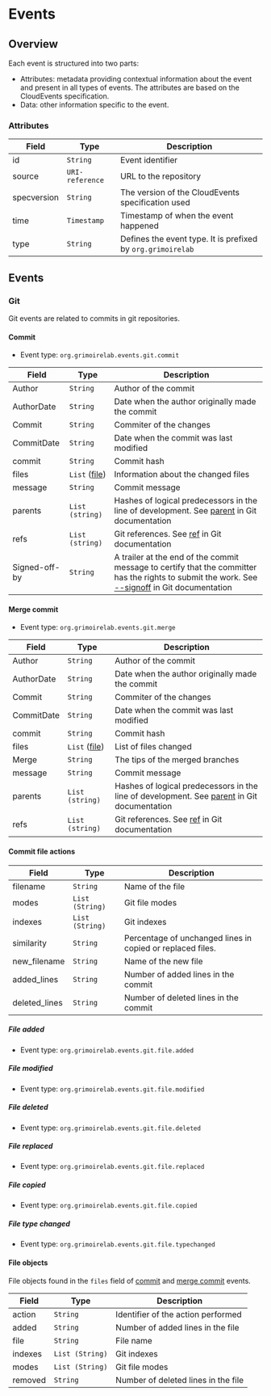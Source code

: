 # Events

## Overview

Each event is structured into two parts:

- Attributes: metadata providing contextual information about the event and present in 
all types of events. The attributes are based on the CloudEvents specification.
- Data: other information specific to the event.


### Attributes

| Field | Type | Description |
|-------|------|-------------|
| id    | `String`| Event identifier |
| source | `URI-reference` | URL to the repository |
| specversion | `String` | The version of the CloudEvents specification used |
| time  | `Timestamp` | Timestamp of when the event happened |
| type  | `String` | Defines the event type. It is prefixed by `org.grimoirelab` |


## Events

### Git

Git events are related to commits in git repositories.

#### Commit

- Event type: `org.grimoirelab.events.git.commit`

| Field | Type | Description |
|-------|------|-------------|
| Author | `String` | Author of the commit |
| AuthorDate | `String` | Date when the author originally made the commit |
| Commit | `String` | Commiter of the changes |
| CommitDate | `String` | Date when the commit was last modified |
| commit | `String` | Commit hash |
| files | `List` ([file](#file-objects)) | Information about the changed files |
| message | `String` | Commit message |
| parents | `List (string)` | Hashes of logical predecessors in the line of development. See [parent](https://git-scm.com/docs/gitglossary#Documentation/gitglossary.txt-aiddefparentaparent) in Git documentation |
| refs | `List (string)` | Git references. See [ref](https://git-scm.com/docs/gitglossary#Documentation/gitglossary.txt-aiddefrefaref) in Git documentation |
| Signed-off-by | `String` | A trailer at the end of the commit message to certify that the committer has the rights to submit the work. See [--signoff](https://git-scm.com/docs/git-commit#Documentation/git-commit.txt-code--no-signoffcode) in Git documentation


#### Merge commit

- Event type: `org.grimoirelab.events.git.merge`

| Field | Type | Description |
|-------|------|-------------|
| Author | `String` | Author of the commit |
| AuthorDate | `String` | Date when the author originally made the commit |
| Commit | `String` | Commiter of the changes |
| CommitDate | `String` | Date when the commit was last modified |
| commit | `String` | Commit hash |
| files | `List` ([file](#file-objects)) | List of files changed |
| Merge | `String` | The tips of the merged branches |
| message | `String` | Commit message |
| parents | `List (string)` | Hashes of logical predecessors in the line of development. See [parent](https://git-scm.com/docs/gitglossary#Documentation/gitglossary.txt-aiddefparentaparent) in Git documentation |
| refs | `List (string)` | Git references. See [ref](https://git-scm.com/docs/gitglossary#Documentation/gitglossary.txt-aiddefrefaref) in Git documentation |

#### Commit file actions

| Field | Type | Description |
|-------|------|-------------|
| filename | `String` | Name of the file |
| modes | `List (String)` | Git file modes |
| indexes | `List (String)` | Git indexes |
| similarity | `String` | Percentage of unchanged lines in copied or replaced files. |
| new_filename | `String` | Name of the new file |
| added_lines | `String` | Number of added lines in the commit |
| deleted_lines | `String` | Number of deleted lines in the commit |

##### File added

- Event type: `org.grimoirelab.events.git.file.added`

##### File modified

- Event type: `org.grimoirelab.events.git.file.modified`

##### File deleted

- Event type: `org.grimoirelab.events.git.file.deleted`

##### File replaced

- Event type: `org.grimoirelab.events.git.file.replaced`

##### File copied

- Event type: `org.grimoirelab.events.git.file.copied`

##### File type changed

- Event type: `org.grimoirelab.events.git.file.typechanged`

#### File objects

File objects found in the `files` field of [commit](#commit) and [merge commit](#merge-commit) events.


| Field | Type | Description |
|-------|------|-------------|
| action | `String` | Identifier of the action performed |
| added | `String` | Number of added lines in the file  |
| file  | `String` | File name |
| indexes | `List (String)` | Git indexes |
| modes | `List (String)` | Git file modes |
| removed | `String` | Number of deleted lines in the file |
